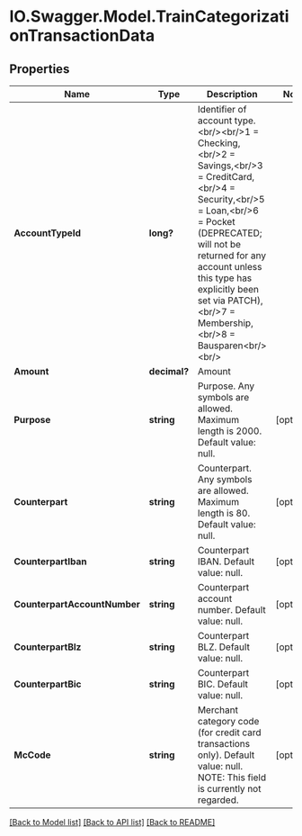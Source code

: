 # IO.Swagger.Model.TrainCategorizationTransactionData
## Properties

Name | Type | Description | Notes
------------ | ------------- | ------------- | -------------
**AccountTypeId** | **long?** | Identifier of account type.&lt;br/&gt;&lt;br/&gt;1 &#x3D; Checking,&lt;br/&gt;2 &#x3D; Savings,&lt;br/&gt;3 &#x3D; CreditCard,&lt;br/&gt;4 &#x3D; Security,&lt;br/&gt;5 &#x3D; Loan,&lt;br/&gt;6 &#x3D; Pocket (DEPRECATED; will not be returned for any account unless this type has explicitly been set via PATCH),&lt;br/&gt;7 &#x3D; Membership,&lt;br/&gt;8 &#x3D; Bausparen&lt;br/&gt;&lt;br/&gt; | 
**Amount** | **decimal?** | Amount | 
**Purpose** | **string** | Purpose. Any symbols are allowed. Maximum length is 2000. Default value: null. | [optional] 
**Counterpart** | **string** | Counterpart. Any symbols are allowed. Maximum length is 80. Default value: null. | [optional] 
**CounterpartIban** | **string** | Counterpart IBAN. Default value: null. | [optional] 
**CounterpartAccountNumber** | **string** | Counterpart account number. Default value: null. | [optional] 
**CounterpartBlz** | **string** | Counterpart BLZ. Default value: null. | [optional] 
**CounterpartBic** | **string** | Counterpart BIC. Default value: null. | [optional] 
**McCode** | **string** | Merchant category code (for credit card transactions only). Default value: null. NOTE: This field is currently not regarded. | [optional] 

[[Back to Model list]](../README.md#documentation-for-models) [[Back to API list]](../README.md#documentation-for-api-endpoints) [[Back to README]](../README.md)

